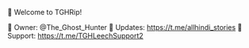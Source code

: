 👋 Welcome to TGHRip!

🔧 Owner: @The_Ghost_Hunter
📣 Updates: https://t.me/allhindi_stories
💬 Support: https://t.me/TGHLeechSupport2